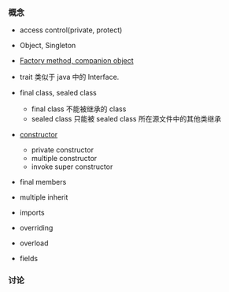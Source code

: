 ### 概念

- access control(private, protect)
- Object, Singleton
- [Factory method, companion object](https://www.youtube.com/watch?v=wW5aBFocoXQ)
- trait
    类似于 java 中的 Interface.
- final class, sealed class

    - final class 不能被继承的 class
    - sealed class 只能被 sealed class 所在源文件中的其他类继承

- [constructor](grammar-demo/src/main/scala/constructor)
    - private constructor
    - multiple constructor
    - invoke super constructor
- final members
- multiple inherit
- imports
- overriding
- overload
- fields

### 讨论




